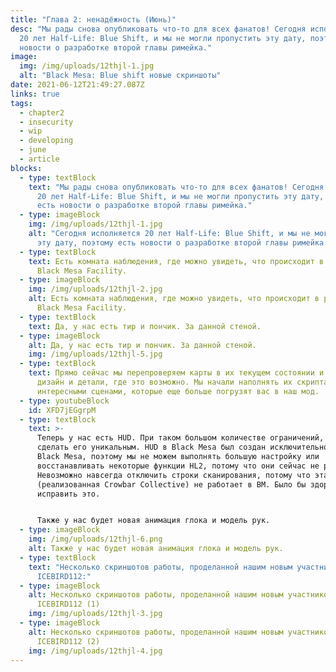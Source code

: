 ```yaml
---
title: "Глава 2: ненадёжность (Июнь)"
desc: "Мы рады снова опубликовать что-то для всех фанатов! Сегодня исполняется
  20 лет Half-Life: Blue Shift, и мы не могли пропустить эту дату, поэтому есть
  новости о разработке второй главы римейка."
image:
  img: /img/uploads/12thjl-1.jpg
  alt: "Black Mesa: Blue shift новые скриншоты"
date: 2021-06-12T21:49:27.087Z
links: true
tags:
  - chapter2
  - insecurity
  - wip
  - developing
  - june
  - article
blocks:
  - type: textBlock
    text: "Мы рады снова опубликовать что-то для всех фанатов! Сегодня исполняется
      20 лет Half-Life: Blue Shift, и мы не могли пропустить эту дату, поэтому
      есть новости о разработке второй главы римейка."
  - type: imageBlock
    img: /img/uploads/12thjl-1.jpg
    alt: "Сегодня исполняется 20 лет Half-Life: Blue Shift, и мы не могли пропустить
      эту дату, поэтому есть новости о разработке второй главы римейка."
  - type: textBlock
    text: Есть комната наблюдения, где можно увидеть, что происходит в разных местах
      Black Mesa Facility.
  - type: imageBlock
    img: /img/uploads/12thjl-2.jpg
    alt: Есть комната наблюдения, где можно увидеть, что происходит в разных местах
      Black Mesa Facility.
  - type: textBlock
    text: Да, у нас есть тир и пончик. За данной стеной.
  - type: imageBlock
    alt: Да, у нас есть тир и пончик. За данной стеной.
    img: /img/uploads/12thjl-5.jpg
  - type: textBlock
    text: Прямо сейчас мы перепроверяем карты в их текущем состоянии и улучшаем их
      дизайн и детали, где это возможно. Мы начали наполнять их скриптами и
      интересными сценами, которые еще больше погрузят вас в наш мод.
  - type: youtubeBlock
    id: XFD7jEGgrpM
  - type: textBlock
    text: >-
      Теперь у нас есть HUD. При таком большом количестве ограничений, сложно
      сделать его уникальным. HUD в Black Mesa был создан исключительно для
      Black Mesa, поэтому мы не можем выполнять большую настройку или
      восстанавливать некоторые функции HL2, потому что они сейчас не работают.
      Невозможно навсегда отключить строки сканирования, потому что эта опция
      (реализованная Crowbar Collective) не работает в BM. Было бы здорово
      исправить это.


      Также у нас будет новая анимация глока и модель рук.
  - type: imageBlock
    img: /img/uploads/12thjl-6.png
    alt: Также у нас будет новая анимация глока и модель рук.
  - type: textBlock
    text: "Несколько скриншотов работы, проделанной нашим новым участником -
      ICEBIRD112:"
  - type: imageBlock
    alt: Несколько скриншотов работы, проделанной нашим новым участником -
      ICEBIRD112 (1)
    img: /img/uploads/12thjl-3.jpg
  - type: imageBlock
    alt: Несколько скриншотов работы, проделанной нашим новым участником -
      ICEBIRD112 (2)
    img: /img/uploads/12thjl-4.jpg
---
```

